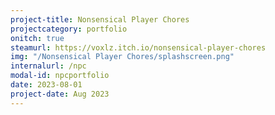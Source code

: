 ```yaml
---
project-title: Nonsensical Player Chores
projectcategory: portfolio
onitch: true
steamurl: https://voxlz.itch.io/nonsensical-player-chores
img: "/Nonsensical Player Chores/splashscreen.png"
internalurl: /npc
modal-id: npcportfolio
date: 2023-08-01
project-date: Aug 2023
---
```


